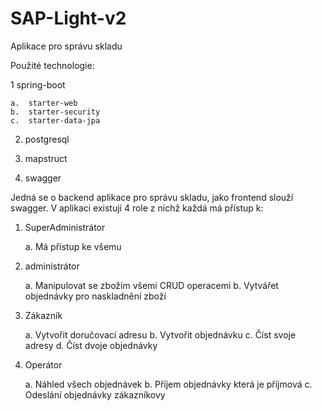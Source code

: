 # SAP-Light-v2
Aplikace pro správu skladu

Použité technologie:

1   spring-boot

    a.  starter-web
    b.  starter-security
    c.  starter-data-jpa
    
2.  postgresql

3.  mapstruct
   
4.  swagger
   

Jedná se o backend aplikace pro správu skladu, jako frontend slouží swagger.
V aplikaci existují 4 role z nichž každá má přístup k:

1.  SuperAdministrátor

    a.  Má přístup ke všemu

3.  administrátor

    a. Manipulovat se zbožím všemi CRUD operacemi
    b. Vytvářet objednávky pro naskladnění zboží

5.  Zákazník

    a.  Vytvořit doručovací adresu
    b.  Vytvořit objednávku
    c.  Číst svoje adresy
    d.  Číst dvoje objednávky

7.  Operátor

    a.  Náhled všech objednávek
    b.  Příjem objednávky která je příjmová
    c.  Odeslání objednávky zákazníkovy
